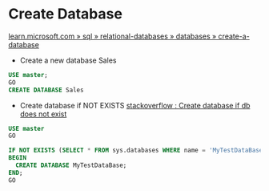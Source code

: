 # Create Database

[learn.microsoft.com » sql » relational-databases » databases » create-a-database](https://learn.microsoft.com/en-us/sql/relational-databases/databases/create-a-database?view=sql-server-ver16)

- Create a new database Sales

```sql
USE master;
GO
CREATE DATABASE Sales
```

- Create database if NOT EXISTS [stackoverflow : Create database if db does not exist](https://stackoverflow.com/questions/59641684/create-database-if-db-does-not-exist)

```sql
USE master
GO

IF NOT EXISTS (SELECT * FROM sys.databases WHERE name = 'MyTestDataBase')
BEGIN
  CREATE DATABASE MyTestDataBase;
END;
GO
```
